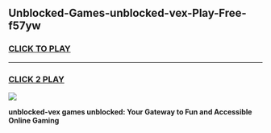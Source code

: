 
## Unblocked-Games-unblocked-vex-Play-Free-f57yw
<h3>
<a href="https://premium76.site?title=unblocked-vex&ref=20M">CLICK TO PLAY</a></h3>
<hr>

<h3>
<a href="https://premium76.site?title=unblocked-vex&ref=20M">CLICK 2 PLAY</a>
  
</h3>

<a href="https://premium76.site?title=unblocked-vex&ref=19M"><img src="https://clearcache.store/games.png"></a>


**unblocked-vex games unblocked: Your Gateway to Fun and Accessible Online Gaming**
